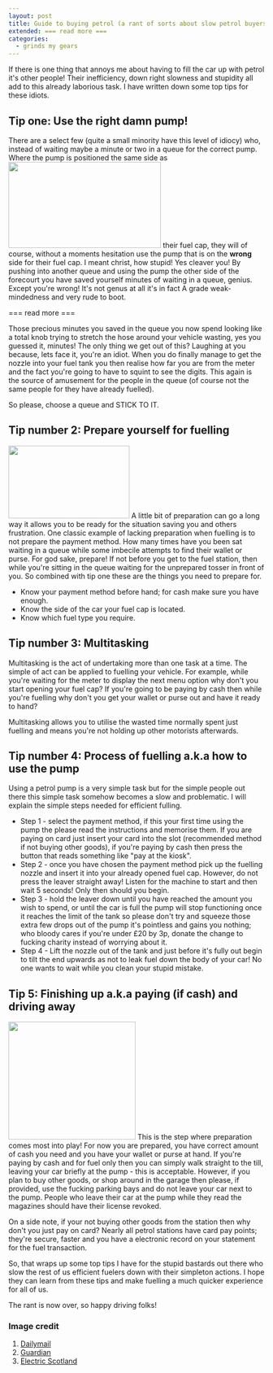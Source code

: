 ```yaml
---
layout: post
title: Guide to buying petrol (a rant of sorts about slow petrol buyers)
extended: === read more ===
categories:
  - grinds my gears
---
```


If there is one thing that annoys me about having to fill the car up with petrol it's other people! Their inefficiency, down right slowness and stupidity all add to this already laborious task. I have written down some top tips for these idiots.

## Tip one: Use the right damn pump!

There are a select few (quite a small minority have this level of idiocy) who, 
instead of waiting maybe a minute or two in a queue for the correct pump. Where the pump is positioned the same side as 
<img src="/images/posts/2010-03-12-top-tips-to-buying-petrol/busy_petrol_station.jpg" class="right pad" width="300" height="169">
their fuel cap, they will of course, without a moments hesitation use the pump that is on the **wrong** side for their fuel cap. I meant christ, how stupid! Yes cleaver you! By pushing into another queue and using the pump the other side of the forecourt you have saved yourself minutes of waiting in a queue, genius. Except you're wrong! It's not genus at all it's in fact A grade weak-mindedness and very rude to boot.

=== read more ===

Those precious minutes you saved in the queue you now spend looking like a total knob trying to stretch the hose around your vehicle wasting, yes you guessed it, minutes! The only thing we get out of this? Laughing at you because, lets face it, you're an idiot. When you do finally manage to get the nozzle into your fuel tank you then realise how far you are from the meter and  the fact you're going to have to squint to see the digits. This again is the source of amusement for the people in the queue (of course not the same people for they have already fuelled).

So please, choose a queue and STICK TO IT.


## Tip number 2: Prepare yourself for fuelling

<img src="/images/posts/2010-03-12-top-tips-to-buying-petrol/petrol276.jpg" class="left pad" width="238" height="143">
A little bit of preparation can go a long way it allows you to be ready for the situation saving you and others frustration. One classic example of lacking preparation when fuelling is to not prepare the payment method. How many times have you been sat waiting in a queue while some imbecile attempts to find their wallet or purse. For god sake, prepare! If not before you get to the fuel station, then while you're sitting in the queue waiting for the unprepared tosser in front of you. So combined with tip one these are the things you need to prepare for.

* Know your payment method before hand; for cash make sure you have enough.
* Know the side of the car your fuel cap is located.
* Know which fuel type you require.


## Tip number 3: Multitasking

Multitasking is the act of undertaking more than one task at a time. The simple of act can be applied to fuelling your vehicle. For example, while you're waiting for the meter to display the next menu option why don't you start opening your fuel cap? If you're going to be paying by cash then while you're fuelling why don't you get your wallet or purse out and have it ready to hand?

Multitasking allows you to utilise the wasted time normally spent just fuelling and means you're not holding up other motorists afterwards.



## Tip number 4: Process of fuelling a.k.a how to use the pump

Using a petrol pump is a very simple task but for the simple people out there this simple task somehow becomes a slow and problematic. I will explain the simple steps needed for efficient fulling.

* Step 1 - select the payment method, if this your first time using the pump the please read the instructions and memorise them. If you  are paying on card just insert your card into the slot (recommended method if not buying other goods), if you're paying by cash then press the button that reads something like "pay at the kiosk".
* Step 2 - once you have chosen the payment method pick up the fuelling nozzle and insert it into your already opened fuel cap. However, do not press the leaver straight away! Listen for the machine to start and then wait 5 seconds! Only then should you begin.
* Step 3 - hold the leaver down until you have reached the amount you wish to spend, or until the car is full the pump will stop functioning once it reaches the limit of the tank so please don't try and squeeze those extra few drops out of the pump it's pointless and gains you nothing; who bloody cares if you're under £20 by 3p, donate the change to fucking charity instead of worrying about it.
* Step 4 - Lift the nozzle out of the tank and just before it's fully out begin to tilt the end upwards as not to leak fuel down the body of your car! No one wants to wait while you clean your stupid mistake.


## Tip 5: Finishing up a.k.a paying (if cash) and driving away
<img src="/images/posts/2010-03-12-top-tips-to-buying-petrol/petrol_station.jpg" class="left pad" width="250" height="232">
This is the step where preparation comes most into play! For now you are prepared, you have correct amount of cash you need and you have your wallet or purse at hand. If you're paying by cash and for fuel only  then you can simply walk straight to the till, leaving your car briefly at the pump - this is acceptable. However, if you plan to buy other goods, or shop around in the garage then please, if provided, use the fucking parking bays and do not leave your car next to the pump. People who leave their car at the pump while they read the magazines should have their license revoked.

On a side note, if your not buying other goods from the station then why don't you just pay on card? Nearly all petrol stations have card pay points; they're secure, faster and you have a electronic record on your statement for the fuel transaction.


So, that wraps up some top tips I have for the stupid bastards out there who slow the rest of us efficient fuelers down with their simpleton actions. I hope they can learn from these tips and make fuelling a much quicker experience for all of us. 

The rant is now over, so happy driving folks!

### Image credit

1. <a href="http://www.dailymail.co.uk/news/article-560964/Last-minute-talks-avert-48-hour-oil-refinery-strike-threaten-UKs-petrol-supplies.html">Dailymail</a>
2. <a href="http://www.guardian.co.uk/business/2008/jun/18/oil.tradeunions">Guardian</a>
3. <a href="http://www.electricscotland.com/thomson/images/20.27%20petrol%20station.jpg">Electric Scotland</a>

